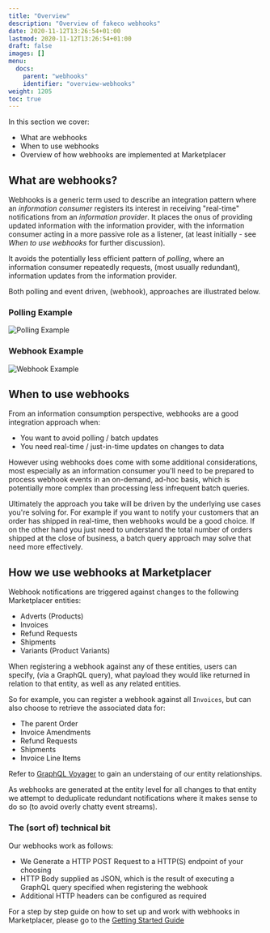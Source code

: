 ```yaml
---
title: "Overview"
description: "Overview of fakeco webhooks"
date: 2020-11-12T13:26:54+01:00
lastmod: 2020-11-12T13:26:54+01:00
draft: false
images: []
menu:
  docs:
    parent: "webhooks"
    identifier: "overview-webhooks"
weight: 1205
toc: true
---
```


In this section we cover:

- What are webhooks
- When to use webhooks
- Overview of how webhooks are implemented at Marketplacer

## What are webhooks?

Webhooks is a generic term used to describe an integration pattern where an _information consumer_ registers its interest in receiving "real-time" notifications from an _information provider_. It places the onus of providing updated information with the information provider, with the information consumer acting in a more passive role as a listener, (at least initially - see _When to use webhooks_ for further discussion).

It avoids the potentially less efficient pattern of _polling_, where an information consumer repeatedly requests, (most usually redundant), information updates from the information provider.

Both polling and event driven, (webhook), approaches are illustrated below.

### Polling Example

![Polling Example](../images/polling.png)

### Webhook Example

![Webhook Example](../images/webhooks.png)

## When to use webhooks

From an information consumption perspective, webhooks are a good integration approach when:

- You want to avoid polling / batch updates
- You need real-time / just-in-time updates on changes to data

However using webhooks does come with some additional considerations, most especially as an information consumer you'll need to be prepared to process webhook events in an on-demand, ad-hoc basis, which is potentially more complex than processing less infrequent batch queries.

Ultimately the approach you take will be driven by the underlying use cases you're solving for. For example if you want to notify your customers that an order has shipped in real-time, then webhooks would be a good choice. If on the other hand you just need to understand the total number of orders shipped at the close of business, a batch query approach may solve that need more effectively.

## How we use webhooks at Marketplacer

Webhook notifications are triggered against changes to the following Marketplacer entities:

- Adverts (Products)
- Invoices
- Refund Requests
- Shipments
- Variants (Product Variants)

When registering a webhook against any of these entities, users can specify, (via a GraphQL query), what payload they would like returned in relation to that entity, as well as any related entities.

So for example, you can register a webhook against all `Invoices`, but can also choose to retrieve the associated data for:

- The parent Order
- Invoice Amendments
- Refund Requests
- Shipments
- Invoice Line Items

Refer to [GraphQL Voyager](https://api.marketplacer.com/graphql-voyager/) to gain an understaing of our entity relationships.

As webhooks are generated at the entity level for all changes to that entity we attempt to deduplicate redundant notifications where it makes sense to do so (to avoid overly chatty event streams).

### The (sort of) technical bit

Our webhooks work as follows:

- We Generate a HTTP POST Request to a HTTP(S) endpoint of your choosing
- HTTP Body supplied as JSON, which is the result of executing a GraphQL query specified when registering the webhook
- Additional HTTP headers can be configured as required


For a step by step guide on how to set up and work with webhooks in Marketplacer, please go to the [Getting Started Guide](/webhooks/getting_started)